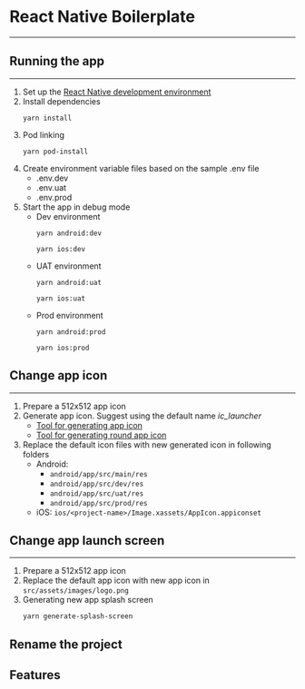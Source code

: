 # React Native Boilerplate
---

## Running the app
---

1. Set up the [React Native development environment](https://reactnative.dev/docs/environment-setup)
2. Install dependencies
   ```
   yarn install
   ```
3. Pod linking
   ```
   yarn pod-install
   ```
4. Create environment variable files based on the sample .env file
   - .env.dev
   - .env.uat
   - .env.prod 
5. Start the app in debug mode
   - Dev environment
      ```
      yarn android:dev
      ``` 
      ```
      yarn ios:dev
      ```
   - UAT environment
      ```
      yarn android:uat
      ``` 
      ```
      yarn ios:uat
      ```
   - Prod environment
      ```
      yarn android:prod
      ``` 
      ```
      yarn ios:prod
      ```

## Change app icon
---

1. Prepare a 512x512 app icon
2. Generate app icon. Suggest using the default name _ic_launcher_
   - [Tool for generating app icon](https://appicon.co/)
   - [Tool for generating round app icon](https://romannurik.github.io/AndroidAssetStudio/icons-launcher.html#foreground.type=clipart&foreground.clipart=android&foreground.space.trim=1&foreground.space.pad=0.25&foreColor=rgba(96%2C%20125%2C%20139%2C%200)&backColor=rgb(68%2C%20138%2C%20255)&crop=0&backgroundShape=circle&effects=none&name=ic_launcher)
3. Replace the default icon files with new generated icon in following folders
   - Android:
     - `android/app/src/main/res`
     - `android/app/src/dev/res`
     - `android/app/src/uat/res`
     - `android/app/src/prod/res`
   - iOS: `ios/<project-name>/Image.xassets/AppIcon.appiconset`

## Change app launch screen
---

1. Prepare a 512x512 app icon 
2. Replace the default app icon with new app icon in `src/assets/images/logo.png`
3. Generating new app splash screen
   ```
   yarn generate-splash-screen
   ```


## Rename the project

## Features

